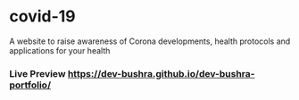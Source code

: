 # covid-19
 A website to raise awareness of Corona developments, health protocols and applications for your health

 ### Live Preview https://dev-bushra.github.io/dev-bushra-portfolio/
